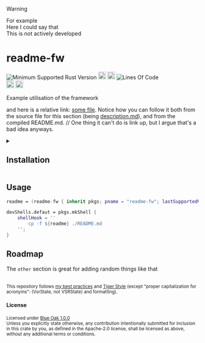 > [!WARNING]
> For example \
> Here I could say that \
> This is not actively developed

# readme-fw
![Minimum Supported Rust Version](https://img.shields.io/badge/nightly-1.86+-ab6000.svg)
[<img alt="crates.io" src="https://img.shields.io/crates/v/readme-fw.svg?color=fc8d62&logo=rust" height="20" style=flat-square>](https://crates.io/crates/readme-fw)
[<img alt="docs.rs" src="https://img.shields.io/badge/docs.rs-66c2a5?style=for-the-badge&labelColor=555555&logo=docs.rs&style=flat-square" height="20">](https://docs.rs/readme-fw)
![Lines Of Code](https://img.shields.io/badge/LoC-204-lightblue)
<br>
[<img alt="ci errors" src="https://img.shields.io/github/actions/workflow/status/valeratrades/readme-fw/errors.yml?branch=master&style=for-the-badge&style=flat-square&label=errors&labelColor=420d09" height="20">](https://github.com/valeratrades/readme-fw/actions?query=branch%3Amaster) <!--NB: Won't find it if repo is private-->
[<img alt="ci warnings" src="https://img.shields.io/github/actions/workflow/status/valeratrades/readme-fw/warnings.yml?branch=master&style=for-the-badge&style=flat-square&label=warnings&labelColor=d16002" height="20">](https://github.com/valeratrades/readme-fw/actions?query=branch%3Amaster) <!--NB: Won't find it if repo is private-->

Example utilisation of the framework

and here is a relative link: [some file](./.readme_assets/usage.md).
Notice how you can follow it both from the source file for this section (being [description.md](./.readme_assets/description.md)), and from the compiled README.md.
// One thing it can't do is link up, but I argue that's a bad idea anyways.

<!-- markdownlint-disable -->
<details>
  <summary>
    <h2>Installation</h2>
  </summary>
  <pre>
    <code class="language-md">nix build # these days most often it ends up being just that.
#Q: could potentially expand to parsing for `./installation.md` too, if found, include that instead, so that I could nest installation instructions for other OSes</code></pre>
</details>
<!-- markdownlint-restore -->


## Usage
```nix
readme = (readme-fw { inherit pkgs; pname = "readme-fw"; lastSupportedVersion = "nightly-1.86"; rootDir = ./.; licenses = [{ name = "Blue Oak 1.0.0"; outPath = "LICENSE"; }]; badges = [ "msrv" "crates_io" "docs_rs" "loc" "ci" ]; }).combined;

devShells.defaut = pkgs.mkShell {
	shellHook = ''
		cp -f ${readme} ./README.md
	'';
}
```

## Roadmap
The `other` section is great for adding random things like that


<br>

<sup>
	This repository follows <a href="https://github.com/valeratrades/.github/tree/master/best_practices">my best practices</a> and <a href="https://github.com/tigerbeetle/tigerbeetle/blob/main/docs/TIGER_STYLE.md">Tiger Style</a> (except "proper capitalization for acronyms": (VsrState, not VSRState) and formatting).
</sup>

#### License

<sup>
	Licensed under <a href="LICENSE">Blue Oak 1.0.0</a>
</sup>

<br>

<sub>
	Unless you explicitly state otherwise, any contribution intentionally submitted
for inclusion in this crate by you, as defined in the Apache-2.0 license, shall
be licensed as above, without any additional terms or conditions.
</sub>
